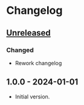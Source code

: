 # Changelog

## [Unreleased]

### Changed

- Rework changelog

## 1.0.0 - 2024-01-01

- Initial version.

[Unreleased]: https://github.com/inlavigo/gg_supply_chain/compare/1.0.0...HEAD
